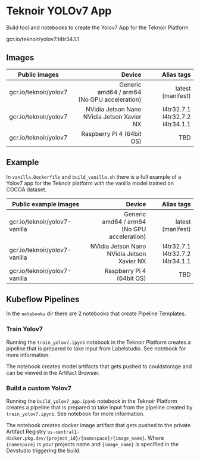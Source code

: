 # Teknoir YOLOv7 App

Build tool and notebooks to create the Yolov7 App for the Teknoir Platform

gcr.io/teknoir/yolov7:l4tr34.1.1

## Images
| Public images         |                                              Device |                               Alias tags |
|-----------------------|----------------------------------------------------:|-----------------------------------------:|
| gcr.io/teknoir/yolov7 | Generic<br/>amd64 / arm64<br/>(No GPU acceleration) |                        latest (manifest) |
| gcr.io/teknoir/yolov7 |      NVidia Jetson Nano<br/>NVidia Jetson Xavier NX | l4tr32.7.1<br/>l4tr32.7.2<br/>l4tr34.1.1 |
| gcr.io/teknoir/yolov7 |                           Raspberry Pi 4 (64bit OS) |                                      TBD |

## Example
In `vanilla.Dockerfile` and `build_vanilla.sh` there is a full example of a Yolov7 app for the Teknoir platform with the vanilla model trained on COCOA dataset.

| Public example images         |                                              Device |                               Alias tags |
|-------------------------------|----------------------------------------------------:|-----------------------------------------:|
| gcr.io/teknoir/yolov7-vanilla | Generic<br/>amd64 / arm64<br/>(No GPU acceleration) |                        latest (manifest) |
| gcr.io/teknoir/yolov7-vanilla |      NVidia Jetson Nano<br/>NVidia Jetson Xavier NX | l4tr32.7.1<br/>l4tr32.7.2<br/>l4tr34.1.1 |
| gcr.io/teknoir/yolov7-vanilla |                           Raspberry Pi 4 (64bit OS) |                                      TBD |

## Kubeflow Pipelines
In the `notebooks` dir there are 2 notebooks that create Pipeline Templates.

### Train Yolov7
Running the `train_yolov7.ipynb` notebook in the Teknoir Platform creates a pipeline that is prepared to take input from Labelstudio. See notebook for more information.

The notebook creates model artifacts that gets pushed to couldstorage and can be viewed in the Artifact Browser.


### Build a custom Yolov7
Running the `build_yolov7_app.ipynb` notebook in the Teknoir Platform creates a pipeline that is prepared to take input from the pipeline created by `train_yolov7.ipynb`. See notebook for more information. 

The notebook creates docker image artifact that gets pushed to the private Artifact Registry `us-central1-docker.pkg.dev/{project_id}/{namespace}/{image_name}`.
Where `{namespace}` is your projects name and `{image_name}` is specified in the Devstudio triggering the build.
